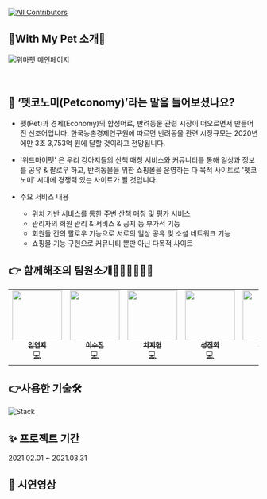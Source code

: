 <!-- ALL-CONTRIBUTORS-BADGE:START - Do not remove or modify this section -->
[![All Contributors](https://img.shields.io/badge/all_contributors-6-pink.svg?style=flat-square)](#contributors-)
<!-- ALL-CONTRIBUTORS-BADGE:END -->
## 🐶With My Pet 소개🐶
![위마펫 메인페이지](https://user-images.githubusercontent.com/75344406/112977326-e0eeda00-9190-11eb-934d-fce64a6352aa.jpg)


</br>

## 📌 ‘펫코노미(Petconomy)’라는 말을 들어보셨나요?

  - 펫(Pet)과 경제(Economy)의 합성어로, 반려동물 관련 시장이 떠오르면서 만들어진 신조어입니다. 한국농촌경제연구원에 따르면 반려동물 관련 시장규모는 2020년에만 3조 3,753억 원에 달할 것이라고 전망됩니다.<br>
  - '위드마이펫' 은 우리 강아지들의 산책 매칭 서비스와 커뮤니티를 통해 일상과 정보를 공유 & 팔로우 하고, 반려동물을 위한 쇼핑몰을 운영하는 다 목적 사이트로 '펫코노미' 시대에 경쟁력 있는 사이트가 될 것입니다.

- 주요 서비스 내용<br>
  - 위치 기반 서비스를 통한 주변 산책 매칭 및 평가 서비스<br>
  - 관리자의 회원 관리 & 서비스 & 공지 등 부가적 기능<br>
  - 회원들 간의 팔로우 기능으로 서로의 일상 공유 및 소셜 네트워크 기능<br>
  - 쇼핑몰 기능 구현으로 커뮤니티 뿐만 아닌 다목적 사이트


## 👉 함께해조의 팀원소개👩‍👩👩‍👩👨‍👨

<table>
  <tr>
    <td align="center"><a href="https://limy-901.github.io/"><img src="https://user-images.githubusercontent.com/75344406/112979604-c4a06c80-9193-11eb-83ef-dd45f6a8df04.jpg" width="100px;" alt=""/><br /><sub><b>임연지</b></sub></a><br /><a href="https://github.com/Limy-901" title="Code">💻</a></td>
    <td align="center"><a href="https://github.com/leesujin123"><img src="https://user-images.githubusercontent.com/75344406/112979728-ed286680-9193-11eb-8d97-29b36aef7758.jpg" width="100px;" alt=""/><br /><sub><b>이수진</b></sub></a><br /><a href="https://github.com/leesujin123" title="Code">💻</a></td>
    <td align="center"><a href="https://velog.io/@chloeakazhixian"><img src="https://user-images.githubusercontent.com/75344406/112979786-03362700-9194-11eb-91a7-d27313c92bed.jpg" width="100px;" alt=""/><br /><sub><b>차지현</b></sub></a><br /><a href="https://github.com/chloeakazhixian" title="Code">💻</a></td>
    <td align="center"><a href="https://velog.io/@jinheesung"><img src="https://user-images.githubusercontent.com/75344406/112979529-a8043480-9193-11eb-9d76-b371414ec2f2.jpg" width="100px;" alt=""/><br /><sub><b>성진희</b></sub></a><br /><a href="https://github.com/sjinicd" title="Code">💻</a></td>
    <td align="center"><a href="https://github.com/achoal1023"><img src="https://user-images.githubusercontent.com/75344406/112979436-8c009300-9193-11eb-8c19-dc9763142003.jpg" width="100px;" alt=""/><br /><sub><b>최우재</b></sub></a><br /><a href="https://github.com/achoal1023" title="Code">💻</a></td>
    <td align="center"><a href="https://github.com/dhrtjr9"><img src="https://user-images.githubusercontent.com/75344406/112979385-75f2d280-9193-11eb-915a-15eeb3bb8385.jpg" width="100px;" alt=""/><br /><sub><b>이옥석</b></sub></a><br /><a href="https://github.com/dhrtjr9" title="Code">💻</a></td>
   
  </tr>
</table>


## 👉사용한 기술🛠
![Stack](https://user-images.githubusercontent.com/75344302/112785046-0f37c100-908e-11eb-8f10-249dd5a9a63d.png)


## ✨ 프로젝트 기간
2021.02.01 ~ 2021.03.31

## 🎈 시연영상
